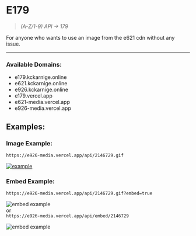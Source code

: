 # E179

>*(A-Z/1-9) API -> 179*

For anyone who wants to use an image from the e621 cdn without any issue.

----

### Available Domains:

- e179.kckarnige.online
- e621.kckarnige.online
- e926.kckarnige.online
- e179.vercel.app
- e621-media.vercel.app
- e926-media.vercel.app

## Examples:

### Image Example:

`https://e926-media.vercel.app/api/2146729.gif`

[![example](https://e926-media.vercel.app/api/2146729.gif)](https://e621-media.vercel.app/api/2146729.gif)

### Embed Example:

`https://e926-media.vercel.app/api/2146729.gif?embed=true`

![embed example](https://e926-media.vercel.app/embed_example.png)   
or  
`https://e926-media.vercel.app/api/embed/2146729`

![embed example](https://e926-media.vercel.app/embed_example_alt.png)